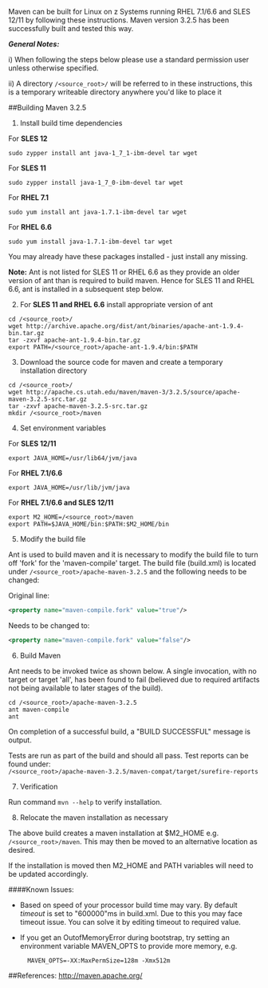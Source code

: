 Maven can be built for Linux on z Systems running RHEL 7.1/6.6 and SLES 12/11 by following these instructions.  Maven version 3.2.5 has been successfully built and tested this way.

_**General Notes:**_ 	

i) When following the steps below please use a standard permission user unless otherwise specified.
	 
ii) A directory `/<source_root>/` will be referred to in these instructions, this is a temporary writeable directory anywhere you'd like to place it

##Building Maven 3.2.5

1. Install build time dependencies

  For **SLES 12**
  ```shell
  sudo zypper install ant java-1_7_1-ibm-devel tar wget
  ```
  For **SLES 11**
  ```shell
  sudo zypper install java-1_7_0-ibm-devel tar wget       
  ```
  For **RHEL 7.1**
  ```shell
  sudo yum install ant java-1.7.1-ibm-devel tar wget
  ```
  For **RHEL 6.6**
  ```shell
  sudo yum install java-1.7.1-ibm-devel tar wget
  ```
 
  You may already have these packages installed - just install any missing.
  
  **Note:** Ant is not listed for SLES 11 or RHEL 6.6 as they provide an older version of ant than is required to build maven. Hence for SLES 11 and RHEL 6.6, ant is installed in a subsequent step below.
  
2. For **SLES 11 and RHEL 6.6** install appropriate version of ant 

  ```shell
  cd /<source_root>/
  wget http://archive.apache.org/dist/ant/binaries/apache-ant-1.9.4-bin.tar.gz
  tar -zxvf apache-ant-1.9.4-bin.tar.gz
  export PATH=/<source_root>/apache-ant-1.9.4/bin:$PATH
  ```

3. Download the source code for maven and create a temporary installation directory

  ```shell
  cd /<source_root>/
  wget http://apache.cs.utah.edu/maven/maven-3/3.2.5/source/apache-maven-3.2.5-src.tar.gz
  tar -zxvf apache-maven-3.2.5-src.tar.gz
  mkdir /<source_root>/maven
  ```

4. Set environment variables

  For **SLES 12/11**
  ```shell
  export JAVA_HOME=/usr/lib64/jvm/java
  ```
  For **RHEL 7.1/6.6**
  ```shell
  export JAVA_HOME=/usr/lib/jvm/java
  ```
  For **RHEL 7.1/6.6 and SLES 12/11**
  ```shell
  export M2_HOME=/<source_root>/maven
  export PATH=$JAVA_HOME/bin:$PATH:$M2_HOME/bin 
  ```

5. Modify the build file

  Ant is used to build maven and it is necessary to modify the build file to turn off 'fork' for the 'maven-compile' target.
  The build file (build.xml) is located under `/<source_root>/apache-maven-3.2.5` and the following needs to be changed:

  Original line:
  ```xml
  <property name="maven-compile.fork" value="true"/>
  ```
  Needs to be changed to:
  ```xml
  <property name="maven-compile.fork" value="false"/>
  ```
  
6. Build Maven

  Ant needs to be invoked twice as shown below. A single invocation, with no target or target 'all', has been found to fail (believed due to required artifacts not being available to later stages of the build).

  ```shell
  cd /<source_root>/apache-maven-3.2.5
  ant maven-compile
  ant
  ```

  On completion of a successful build, a "BUILD SUCCESSFUL" message is output.
  
  Tests are run as part of the build and should all pass. Test reports can be found under:    
    `/<source_root>/apache-maven-3.2.5/maven-compat/target/surefire-reports`

7. Verification

  Run command `mvn --help` to verify installation.

8. Relocate the maven installation as necessary

  The above build creates a maven installation at $M2_HOME e.g. `/<source_root>/maven`. This may then be moved to an alternative location as desired.
  
  If the installation is moved then M2_HOME and PATH variables will need to be updated accordingly.
  

####Known Issues:
* Based on speed of your processor build time may vary. By default *timeout* is set to "600000"ms in build.xml. Due to this you may face timeout issue. You can solve it by editing timeout to required value.

* If you get an OutofMemoryError during bootstrap, try setting an environment variable MAVEN_OPTS to provide more memory, e.g.

        MAVEN_OPTS=-XX:MaxPermSize=128m -Xmx512m

##References:
http://maven.apache.org/